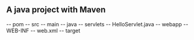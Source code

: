 ## A java project with Maven

-- pom
-- src
    -- main
        -- java
            -- servlets
                -- HelloServlet.java
        -- webapp
            -- WEB-INF
                -- web.xml
-- target